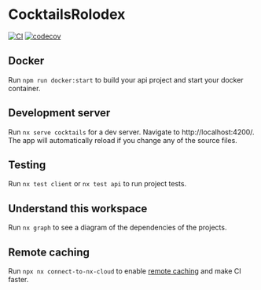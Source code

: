 # CocktailsRolodex

[![CI](https://github.com/tbauman88/cocktails-rolodex/actions/workflows/ci.yml/badge.svg)](https://github.com/tbauman88/cocktails-rolodex/actions/workflows/ci.yml)
[![codecov](https://codecov.io/gh/tbauman88/cocktails-rolodex/branch/main/graph/badge.svg?token=2WZ27315F6)](https://codecov.io/gh/tbauman88/cocktails-rolodex)

## Docker

Run `npm run docker:start` to build your api project and start your docker container. 

## Development server

Run `nx serve cocktails` for a dev server. Navigate to http://localhost:4200/. The app will automatically reload if you change any of the source files.

## Testing 

Run `nx test client` or `nx test api` to run project tests.

## Understand this workspace

Run `nx graph` to see a diagram of the dependencies of the projects.

## Remote caching

Run `npx nx connect-to-nx-cloud` to enable [remote caching](https://nx.app) and make CI faster.
